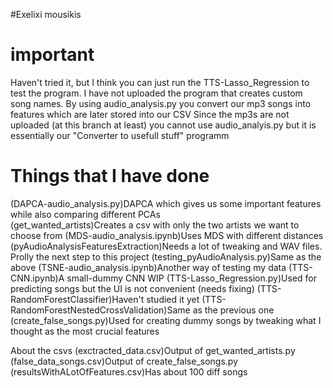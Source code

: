 #Exelixi mousikis
# important #

Haven't tried it, but I think you can just run the TTS-Lasso_Regression to test the program.
I have not uploaded the program that creates custom song names.
By using audio_analysis.py you convert our mp3 songs into features which are later stored into our CSV
Since the mp3s are not uploaded (at this branch at least) you cannot use audio_analyis.py but it is essentially our "Converter to usefull stuff" programm

# Things that I have done #

(DAPCA-audio_analysis.py)DAPCA which gives us some important features while also comparing different PCAs<br/>
(get_wanted_artists)Creates a csv with only the two artists we want to choose from
(MDS-audio_analysis.ipynb)Uses MDS with different distances
(pyAudioAnalysisFeaturesExtraction)Needs a lot of tweaking and WAV files. Prolly the next step to this project
(testing_pyAudioAnalysis.py)Same as the above
(TSNE-audio_analysis.ipynb)Another way of testing my data
(TTS-CNN.ipynb)A small-dummy CNN WIP
(TTS-Lasso_Regression.py)Used for predicting songs but the UI is not convenient (needs fixing)
(TTS-RandomForestClassifier)Haven't studied it yet
(TTS-RandomForestNestedCrossValidation)Same as the previous one
(create_false_songs.py)Used for creating dummy songs by tweaking what I thought as the most crucial features

About the csvs
(exctracted_data.csv)Output of get_wanted_artists.py
(false_data_songs.csv)Output of create_false_songs.py
(resultsWithALotOfFeatures.csv)Has about 100 diff songs
